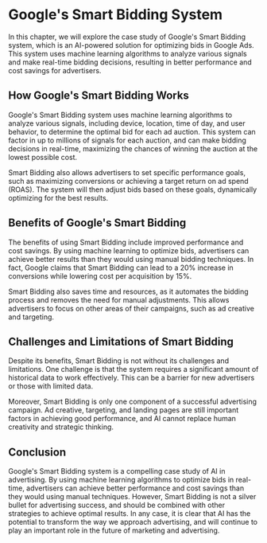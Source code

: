 Google's Smart Bidding System
===========================================================================

In this chapter, we will explore the case study of Google's Smart Bidding system, which is an AI-powered solution for optimizing bids in Google Ads. This system uses machine learning algorithms to analyze various signals and make real-time bidding decisions, resulting in better performance and cost savings for advertisers.

How Google's Smart Bidding Works
--------------------------------

Google's Smart Bidding system uses machine learning algorithms to analyze various signals, including device, location, time of day, and user behavior, to determine the optimal bid for each ad auction. This system can factor in up to millions of signals for each auction, and can make bidding decisions in real-time, maximizing the chances of winning the auction at the lowest possible cost.

Smart Bidding also allows advertisers to set specific performance goals, such as maximizing conversions or achieving a target return on ad spend (ROAS). The system will then adjust bids based on these goals, dynamically optimizing for the best results.

Benefits of Google's Smart Bidding
----------------------------------

The benefits of using Smart Bidding include improved performance and cost savings. By using machine learning to optimize bids, advertisers can achieve better results than they would using manual bidding techniques. In fact, Google claims that Smart Bidding can lead to a 20% increase in conversions while lowering cost per acquisition by 15%.

Smart Bidding also saves time and resources, as it automates the bidding process and removes the need for manual adjustments. This allows advertisers to focus on other areas of their campaigns, such as ad creative and targeting.

Challenges and Limitations of Smart Bidding
-------------------------------------------

Despite its benefits, Smart Bidding is not without its challenges and limitations. One challenge is that the system requires a significant amount of historical data to work effectively. This can be a barrier for new advertisers or those with limited data.

Moreover, Smart Bidding is only one component of a successful advertising campaign. Ad creative, targeting, and landing pages are still important factors in achieving good performance, and AI cannot replace human creativity and strategic thinking.

Conclusion
----------

Google's Smart Bidding system is a compelling case study of AI in advertising. By using machine learning algorithms to optimize bids in real-time, advertisers can achieve better performance and cost savings than they would using manual techniques. However, Smart Bidding is not a silver bullet for advertising success, and should be combined with other strategies to achieve optimal results. In any case, it is clear that AI has the potential to transform the way we approach advertising, and will continue to play an important role in the future of marketing and advertising.
